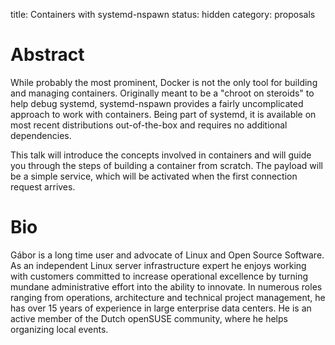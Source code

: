 title: Containers with systemd-nspawn
status: hidden
category: proposals

 # Abstract
While probably the most prominent, Docker is not the only tool for building
and managing containers. Originally meant to be a "chroot on steroids" to
help debug systemd, systemd-nspawn provides a fairly uncomplicated approach
to work with containers. Being part of systemd, it is available on most
recent distributions out-of-the-box and requires no additional dependencies.

This talk will introduce the concepts involved in containers and will guide
you through the steps of building a container from scratch. The payload
will be a simple service, which will be activated when the first connection
request arrives.


 # Bio
 Gábor is a long time user and advocate of Linux and Open Source Software.
 As an independent Linux server infrastructure expert he enjoys working with
 customers committed to increase operational excellence by turning mundane
 administrative effort into the ability to innovate. In numerous roles
 ranging from operations, architecture and technical project management, he
 has over 15 years of experience in large enterprise data centers. He is an
 active member of the Dutch openSUSE community, where he helps organizing
 local events.

